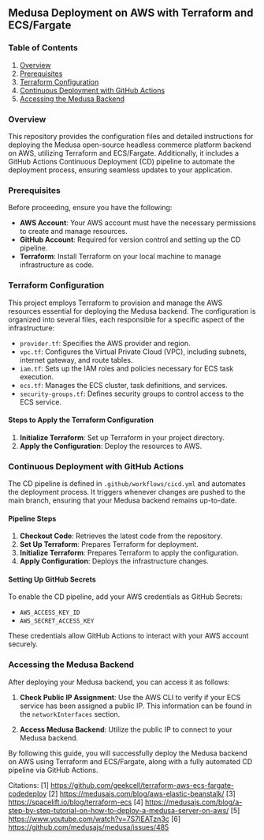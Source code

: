 ## Medusa Deployment on AWS with Terraform and ECS/Fargate

### Table of Contents
1. [Overview](#overview)
2. [Prerequisites](#prerequisites)
3. [Terraform Configuration](#terraform-configuration)
4. [Continuous Deployment with GitHub Actions](#continuous-deployment-with-github-actions)
5. [Accessing the Medusa Backend](#accessing-the-medusa-backend)

### Overview

This repository provides the configuration files and detailed instructions for deploying the Medusa open-source headless commerce platform backend on AWS, utilizing Terraform and ECS/Fargate. Additionally, it includes a GitHub Actions Continuous Deployment (CD) pipeline to automate the deployment process, ensuring seamless updates to your application.

### Prerequisites

Before proceeding, ensure you have the following:

- **AWS Account**: Your AWS account must have the necessary permissions to create and manage resources.
- **GitHub Account**: Required for version control and setting up the CD pipeline.
- **Terraform**: Install Terraform on your local machine to manage infrastructure as code.

### Terraform Configuration

This project employs Terraform to provision and manage the AWS resources essential for deploying the Medusa backend. The configuration is organized into several files, each responsible for a specific aspect of the infrastructure:

- `provider.tf`: Specifies the AWS provider and region.
- `vpc.tf`: Configures the Virtual Private Cloud (VPC), including subnets, internet gateway, and route tables.
- `iam.tf`: Sets up the IAM roles and policies necessary for ECS task execution.
- `ecs.tf`: Manages the ECS cluster, task definitions, and services.
- `security-groups.tf`: Defines security groups to control access to the ECS service.

#### Steps to Apply the Terraform Configuration

1. **Initialize Terraform**: Set up Terraform in your project directory.
2. **Apply the Configuration**: Deploy the resources to AWS.

### Continuous Deployment with GitHub Actions

The CD pipeline is defined in `.github/workflows/cicd.yml` and automates the deployment process. It triggers whenever changes are pushed to the main branch, ensuring that your Medusa backend remains up-to-date.

#### Pipeline Steps

1. **Checkout Code**: Retrieves the latest code from the repository.
2. **Set Up Terraform**: Prepares Terraform for deployment.
3. **Initialize Terraform**: Prepares Terraform to apply the configuration.
4. **Apply Configuration**: Deploys the infrastructure changes.

#### Setting Up GitHub Secrets

To enable the CD pipeline, add your AWS credentials as GitHub Secrets:

- `AWS_ACCESS_KEY_ID`
- `AWS_SECRET_ACCESS_KEY`

These credentials allow GitHub Actions to interact with your AWS account securely.

### Accessing the Medusa Backend

After deploying your Medusa backend, you can access it as follows:

1. **Check Public IP Assignment**: Use the AWS CLI to verify if your ECS service has been assigned a public IP. This information can be found in the `networkInterfaces` section.
   
2. **Access Medusa Backend**: Utilize the public IP to connect to your Medusa backend.

By following this guide, you will successfully deploy the Medusa backend on AWS using Terraform and ECS/Fargate, along with a fully automated CD pipeline via GitHub Actions.

Citations:
[1] https://github.com/geekcell/terraform-aws-ecs-fargate-codedeploy
[2] https://medusajs.com/blog/aws-elastic-beanstalk/
[3] https://spacelift.io/blog/terraform-ecs
[4] https://medusajs.com/blog/a-step-by-step-tutorial-on-how-to-deploy-a-medusa-server-on-aws/
[5] https://www.youtube.com/watch?v=7S7IEATzn3c
[6] https://github.com/medusajs/medusa/issues/485
